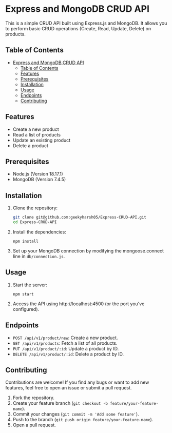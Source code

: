 # Express and MongoDB CRUD API

This is a simple CRUD API built using Express.js and MongoDB. It allows you to perform basic CRUD operations (Create, Read, Update, Delete) on products.

## Table of Contents

- [Express and MongoDB CRUD API](#express-and-mongodb-crud-api)
  - [Table of Contents](#table-of-contents)
  - [Features](#features)
  - [Prerequisites](#prerequisites)
  - [Installation](#installation)
  - [Usage](#usage)
  - [Endpoints](#endpoints)
  - [Contributing](#contributing)

## Features

- Create a new product
- Read a list of products
- Update an existing product
- Delete a product

## Prerequisites

- Node.js (Version 18.17.1)
- MongoDB (Version 7.4.5)

## Installation

1. Clone the repository:

   ```bash
   git clone git@github.com:geekyharsh05/Express-CRUD-API.git
   cd Express-CRUD-API
   ```

2. Install the dependencies:

    ```
    npm install
    ```

3. Set up your MongoDB connection by modifying the mongoose.connect line in `db/connection.js`.

## Usage

1. Start the server:

    ```
    npm start
    ```

2. Access the API using http://localhost:4500 (or the port you've configured).

## Endpoints

- `POST /api/v1/product/new`: Create a new product.
- `GET /api/v1/products`: Fetch a list of all products.
- `PUT /api/v1/product/:id`: Update a product by ID.
- `DELETE /api/v1/product/:id`: Delete a product by ID.

## Contributing

Contributions are welcome! If you find any bugs or want to add new features, feel free to open an issue or submit a pull request.

1. Fork the repository.
2. Create your feature branch (`git checkout -b feature/your-feature-name`).
3. Commit your changes (`git commit -m 'Add some feature'`).
4. Push to the branch (`git push origin feature/your-feature-name`).
5. Open a pull request.


